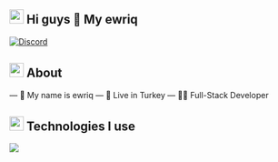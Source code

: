 
<h2 width="100%"><img width="25" src="" /> Hi guys 👋 My ewriq </h2>

[![Discord](https://lanyard.cnrad.dev/api/1085964318853566524)](https://discord.com/users/1085964318853566524)


<h2><img width="25" src="https://emojipedia-us.s3.dualstack.us-west-1.amazonaws.com/thumbs/120/apple/325/magnifying-glass-tilted-right_1f50e.png" /> About</h2>

  — 🫧 My name is ewriq
  — 🎌 Live in Turkey
  — 👨‍💻 Full-Stack Developer

<h2 width="100%"><img width="25" src="https://emojipedia-us.s3.dualstack.us-west-1.amazonaws.com/thumbs/120/apple/325/gear_2699-fe0f.png" /> Technologies I use</h2>
<img src="https://skillicons.dev/icons?i=bootstrap,replit,css,sass,html,js,ts,vue,next,mongodb,discord,cloudflare,codepen,express,git,github,nodejs,markdown,netlify,python,npm" />
